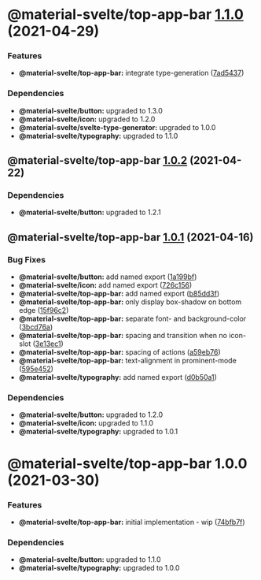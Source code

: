 # @material-svelte/top-app-bar [1.1.0](https://github.com/material-svelte/material-svelte/compare/@material-svelte/top-app-bar@1.0.2...@material-svelte/top-app-bar@1.1.0) (2021-04-29)


### Features

* **@material-svelte/top-app-bar:** integrate type-generation ([7ad5437](https://github.com/material-svelte/material-svelte/commit/7ad5437c27b9a51a9079adb461b7a8342124d236))





### Dependencies

* **@material-svelte/button:** upgraded to 1.3.0
* **@material-svelte/icon:** upgraded to 1.2.0
* **@material-svelte/svelte-type-generator:** upgraded to 1.0.0
* **@material-svelte/typography:** upgraded to 1.1.0

## @material-svelte/top-app-bar [1.0.2](https://github.com/material-svelte/material-svelte/compare/@material-svelte/top-app-bar@1.0.1...@material-svelte/top-app-bar@1.0.2) (2021-04-22)





### Dependencies

* **@material-svelte/button:** upgraded to 1.2.1

## @material-svelte/top-app-bar [1.0.1](https://github.com/material-svelte/material-svelte/compare/@material-svelte/top-app-bar@1.0.0...@material-svelte/top-app-bar@1.0.1) (2021-04-16)


### Bug Fixes

* **@material-svelte/button:** add named export ([1a199bf](https://github.com/material-svelte/material-svelte/commit/1a199bf6e170978dedff211e4c0d6ada12ca075c))
* **@material-svelte/icon:** add named export ([726c156](https://github.com/material-svelte/material-svelte/commit/726c156c9ce611e18c93a501d4269cf5e07d202f))
* **@material-svelte/top-app-bar:** add named export ([b85dd3f](https://github.com/material-svelte/material-svelte/commit/b85dd3f7291bad6e5e84fe2fd034a2d49e683d42))
* **@material-svelte/top-app-bar:** only display box-shadow on bottom edge ([15f96c2](https://github.com/material-svelte/material-svelte/commit/15f96c26254cdafbbdc060be3163e645ce52eb8c))
* **@material-svelte/top-app-bar:** separate font- and background-color ([3bcd76a](https://github.com/material-svelte/material-svelte/commit/3bcd76a0ac28d49c21a7e22517105a5e6a2853c4))
* **@material-svelte/top-app-bar:** spacing and transition when no icon-slot ([3e13ec1](https://github.com/material-svelte/material-svelte/commit/3e13ec17046cebfd857f556cd68d796e29e5eda5))
* **@material-svelte/top-app-bar:** spacing of actions ([a59eb76](https://github.com/material-svelte/material-svelte/commit/a59eb76553a4140b22cb74d4f2c8fbd61e47c389))
* **@material-svelte/top-app-bar:** text-alignment in prominent-mode ([595e452](https://github.com/material-svelte/material-svelte/commit/595e452b0c55bf4f9e13f750c9b3514fd2dbbd77))
* **@material-svelte/typography:** add named export ([d0b50a1](https://github.com/material-svelte/material-svelte/commit/d0b50a10b2e7ee895456c701d86ab0fed7ce23da))





### Dependencies

* **@material-svelte/button:** upgraded to 1.2.0
* **@material-svelte/icon:** upgraded to 1.1.0
* **@material-svelte/typography:** upgraded to 1.0.1

# @material-svelte/top-app-bar 1.0.0 (2021-03-30)


### Features

* **@material-svelte/top-app-bar:** initial implementation - wip ([74bfb7f](https://github.com/material-svelte/material-svelte/commit/74bfb7f1b0bea469e9a8267e28731123116fc181))





### Dependencies

* **@material-svelte/button:** upgraded to 1.1.0
* **@material-svelte/typography:** upgraded to 1.0.0
